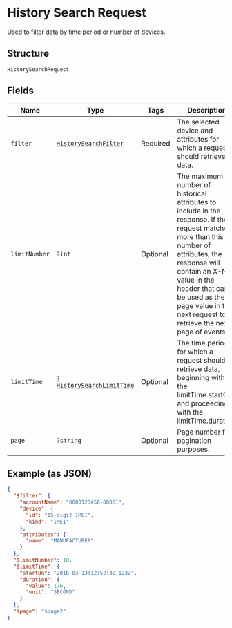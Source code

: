 
# History Search Request

Used to filter data by time period or number of devices.

## Structure

`HistorySearchRequest`

## Fields

| Name | Type | Tags | Description | Getter | Setter |
|  --- | --- | --- | --- | --- | --- |
| `filter` | [`HistorySearchFilter`](../../doc/models/history-search-filter.md) | Required | The selected device and attributes for which a request should retrieve data. | getFilter(): HistorySearchFilter | setFilter(HistorySearchFilter filter): void |
| `limitNumber` | `?int` | Optional | The maximum number of historical attributes to include in the response. If the request matches more than this number of attributes, the response will contain an X-Next value in the header that can be used as the page value in the next request to retrieve the next page of events. | getLimitNumber(): ?int | setLimitNumber(?int limitNumber): void |
| `limitTime` | [`?HistorySearchLimitTime`](../../doc/models/history-search-limit-time.md) | Optional | The time period for which a request should retrieve data, beginning with the limitTime.startOn and proceeding with the limitTime.duration. | getLimitTime(): ?HistorySearchLimitTime | setLimitTime(?HistorySearchLimitTime limitTime): void |
| `page` | `?string` | Optional | Page number for pagination purposes. | getPage(): ?string | setPage(?string page): void |

## Example (as JSON)

```json
{
  "$filter": {
    "accountName": "0000123456-00001",
    "device": {
      "id": "15-digit IMEI",
      "kind": "IMEI"
    },
    "attributes": {
      "name": "MANUFACTURER"
    }
  },
  "$limitNumber": 10,
  "$limitTime": {
    "startOn": "2016-03-13T12:52:32.123Z",
    "duration": {
      "value": 176,
      "unit": "SECOND"
    }
  },
  "$page": "$page2"
}
```

